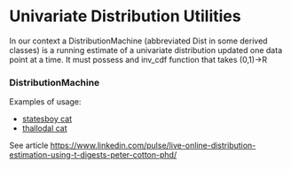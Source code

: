 
# Univariate Distribution Utilities

In our context a DistributionMachine (abbreviated Dist in some derived classes) is a running estimate of a 
univariate distribution updated one data point at a time. It must possess and inv_cdf function that takes (0,1)->R

### DistributionMachine

Examples of usage: 

- [statesboy cat](https://github.com/microprediction/microprediction/blob/master/crawler_examples/statesboy_cat.py)
- [thallodal cat](https://github.com/microprediction/microprediction/blob/master/crawler_examples/thallodal_cat.py)       


See article https://www.linkedin.com/pulse/live-online-distribution-estimation-using-t-digests-peter-cotton-phd/




